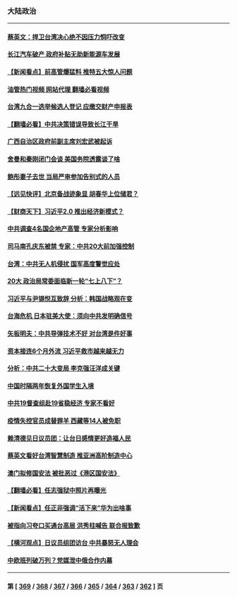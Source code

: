 ### 大陆政治
---
#### [蔡英文：捍卫台湾决心绝不因压力恫吓改变](../../pages/ncid277/n13809665.md?08251645) 
#### [长江汽车破产 政府补贴无助新能源车发展](../../pages/ncid277/n13809649.md?08251645) 
#### [【新闻看点】前高管爆猛料 推特五大惊人问题](../../pages/ncid277/n13808665.md?08251645) 
#### [油管热门视频 网站代理 翻墙必看视频](http://209.222.30.114:81/youtube.html?08251645)
#### [台湾九合一选举候选人登记 应缴交财产申报表](../../pages/ncid277/n13809528.md?08251645) 
#### [【翻墙必看】中共决策错误导致长江干旱](../../pages/ncid277/n13809529.md?08251645) 
#### [广西自治区政府前副主席刘宏武被起诉](../../pages/ncid277/n13809533.md?08251645) 
#### [舍曼和秦刚闭门会谈 美国务院透露谈了啥](../../pages/ncid277/n13809463.md?08251645) 
#### [鲍彤妻子去世 当局严审参加告别式的人员](../../pages/ncid277/n13809484.md?08251645) 
#### [【远见快评】北京备战迹象显 胡春华上位储君？](../../pages/ncid277/n13809399.md?08251645) 
#### [【财商天下】习近平2.0 推出经济新模式？](../../pages/ncid277/n13809328.md?08251645) 
#### [中共调查4名国企地产高管 专家分析影响](../../pages/ncid277/n13809372.md?08251645) 
#### [司马南孔庆东被禁 专家：中共20大前加强控制](../../pages/ncid277/n13809329.md?08251645) 
#### [台湾：中共无人机侵扰 国军高度警觉应处](../../pages/ncid277/n13809026.md?08251645) 
#### [20大 政治局常委面临新一轮“七上八下”？](../../pages/ncid277/n13809294.md?08251645) 
#### [习近平与尹锡悦互致辞 分析：韩国战略观在变](../../pages/ncid277/n13809249.md?08251645) 
#### [台海危机 日本驻美大使：须向中共发明确信号](../../pages/ncid277/n13809271.md?08251645) 
#### [矢板明夫：中共导弹技术不好 对台湾是件好事](../../pages/ncid277/n13808945.md?08251645) 
#### [资本接连6个月外流 习近平救市越来越无力](../../pages/ncid277/n13809117.md?08251645) 
#### [分析：中共二十大变局 李克强汪洋成关键](../../pages/ncid277/n13809019.md?08251645) 
#### [中国时隔两年恢复外国学生入境](../../pages/ncid277/n13809012.md?08251645) 
#### [中共19督查组赴19省稳经济 专家不看好](../../pages/ncid277/n13809003.md?08251645) 
#### [疫情失控官员成替罪羊  西藏等14人被免职](../../pages/ncid277/n13808797.md?08251645) 
#### [赖清德见日议员团：让台日感情更好造福人民](../../pages/ncid277/n13808961.md?08251645) 
#### [蔡英文看好台湾智慧制造 推亚洲高阶制造中心](../../pages/ncid277/n13808829.md?08251645) 
#### [澳门拟修国安法 被批恶过《港区国安法》](../../pages/ncid277/n13808847.md?08251645) 
#### [【翻墙必看】任志强狱中照片再曝光](../../pages/ncid277/n13808844.md?08251645) 
#### [【新闻看点】任正非强调“活下来”华为出啥事](../../pages/ncid277/n13807979.md?08251645) 
#### [被指向习夸口买通台高层 洪秀柱喊告 联合报致歉](../../pages/ncid277/n13808657.md?08251645) 
#### [【横河观点】日议员组团访台 中共暴怒无人理会](../../pages/ncid277/n13808647.md?08251645) 
#### [中欧班列破万列？党媒泄中俄合作内幕](../../pages/ncid277/n13807912.md?08251645) 

---
#### 第 [ [369](./369.md?08251645) / [368](./368.md?08251645) / [367](./367.md?08251645) / [366](./366.md?08251645) / [365](./365.md?08251645) / [364](./364.md?08251645) / [363](./363.md?08251645) / [362](./362.md?08251645) ] 页
